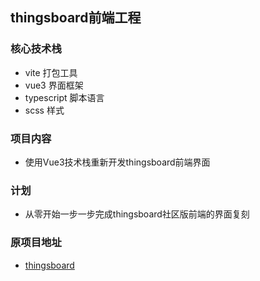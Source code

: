 ## thingsboard前端工程

### 核心技术栈

- vite 打包工具
- vue3 界面框架
- typescript 脚本语言
- scss 样式

### 项目内容

- 使用Vue3技术栈重新开发thingsboard前端界面

### 计划

- 从零开始一步一步完成thingsboard社区版前端的界面复刻

### 原项目地址

- [thingsboard](https://github.com/thingsboard/thingsboard)
